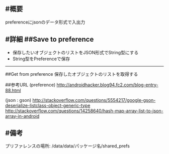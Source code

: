 #概要
---------------------------------
preferenceにjsonのデータ形式で入出力  

#詳細
##Save to preference 
---------------------------------
* 保存したいオブジェクトのリストをJSON形式でString型にする
* String型をPreferenceで保存
---------------------------------
##Get from preference
保存したオブジェクトのリストを取得する 

##参考URL
(preference)
http://androidhacker.blog94.fc2.com/blog-entry-88.html

(json : gson)
http://stackoverflow.com/questions/5554217/google-gson-deserialize-listclass-object-generic-type
http://stackoverflow.com/questions/14258640/hash-map-array-list-to-json-array-in-android

#備考
---------------------------------
プリファレンスの場所: /data/data/パッケージ名/shared_prefs
